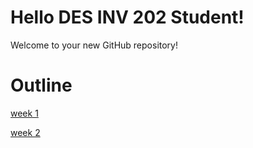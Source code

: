# Hello DES INV 202 Student!
Welcome to your new GitHub repository! 

# Outline
[week 1](https://github.com/Berkeley-MDes/tdf-fa24-zhang-jr-00/blob/main/Week%201%20Report.md)

[week 2](https://github.com/Berkeley-MDes/tdf-fa24-zhang-jr-00/blob/main/Week%202%20Report.md#week-2-report-2)
